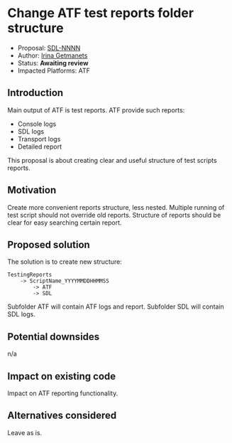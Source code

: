 # Change ATF test reports folder structure

* Proposal: [SDL-NNNN](NNNN-Change_ATF_test_reports_folder_structure.md)
* Author: [Irina Getmanets](https://github.com/GetmanetsIrina)
* Status: **Awaiting review**
* Impacted Platforms: ATF

## Introduction

Main output of ATF is test reports.
ATF provide such reports:
* Console logs
* SDL logs
* Transport logs
* Detailed report

This proposal is about creating clear and useful structure of test scripts reports.

## Motivation

Create more convenient reports structure, less nested. Multiple running of test script should not override old reports. Structure of reports should be clear for easy searching certain report.

## Proposed solution

The solution is to create new structure:
```
TestingReports
	-> ScriptName_YYYYMMDDHHMMSS
		-> ATF
		-> SDL 
```
Subfolder ATF will contain ATF logs and report.
Subfolder SDL will contain SDL logs.

## Potential downsides

n/a

## Impact on existing code

Impact on ATF reporting functionality.

## Alternatives considered

Leave as is.
